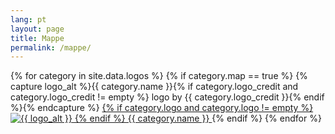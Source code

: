 ```yaml
---
lang: pt
layout: page
title: Mappe
permalink: /mappe/
---
```


<div class="homepage-categories">
{% for category in site.data.logos %}
  {% if category.map == true %}
    {% capture logo_alt %}{{ category.name }}{% if category.logo_credit and category.logo_credit != empty %} logo by {{ category.logo_credit }}{% endif %}{% endcapture %}
    <a href="{{ site.baseurl }}/{{ category.link | slugify }}" class="thumbnail" title="{{ logo_alt }}">
      {% if category.logo and category.logo != empty %}
        <img src="{{ site.baseurl }}{{ category.logo }}" alt="{{ logo_alt }}">
      {% endif %}
      {{ category.name }}
    </a>
  {% endif %}
{% endfor %}
</div>

